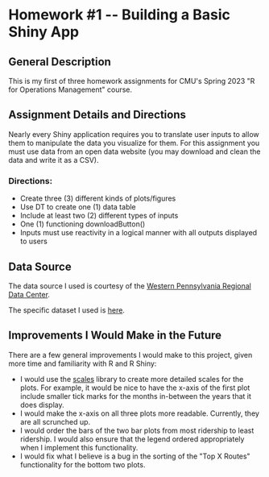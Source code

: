 # Homework #1 -- Building a Basic Shiny App

## General Description

This is my first of three homework assignments for CMU's Spring 2023 "R for Operations Management" course.

## Assignment Details and Directions

Nearly every Shiny application requires you to translate user inputs to allow them to manipulate the data you visualize for them. For this assignment you must use data from an open data website (you may download and clean the data and write it as a CSV).

### Directions:

* Create three (3) different kinds of plots/figures
* Use DT to create one (1) data table
* Include at least two (2) different types of inputs
* One (1) functioning downloadButton()
* Inputs must use reactivity in a logical manner with all outputs displayed to users

## Data Source

The data source I used is courtesy of the [Western Pennsylvania Regional Data Center](http://www.wprdc.org/).

The specific dataset I used is [here](https://data.wprdc.org/dataset/prt-monthly-average-ridership-by-route/resource/12bb84ed-397e-435c-8d1b-8ce543108698).

## Improvements I Would Make in the Future

There are a few general improvements I would make to this project, given more time and familiarity with R and R Shiny:

* I would use the [scales](https://scales.r-lib.org/) library to create more detailed scales for the plots.  For example, it would be nice to have the x-axis of the first plot include smaller tick marks for the months in-between the years that it does display.
* I would make the x-axis on all three plots more readable.  Currently, they are all scrunched up.
* I would order the bars of the two bar plots from most ridership to least ridership.  I would also ensure that the legend ordered appropriately when I implement this functionality.
* I would fix what I believe is a bug in the sorting of the "Top X Routes" functionality for the bottom two plots.
